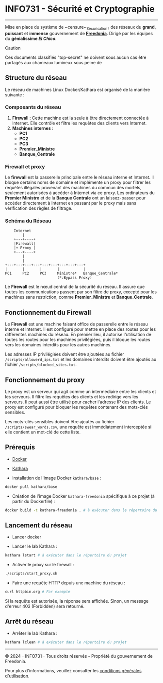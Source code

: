 # INFO731 - Sécurité et Cryptographie

---

Mise en place du système de ~censure~<sub>Sécurisation !</sub> des réseaux du **grand**, **puissant** et **immense** gouvernement de <u>**Freedonia**</u>. Dirigé par les équipes du **génialissime _El Chico_**.

> [!CAUTION]
> Ces documents classifiés "top-secret" ne doivent sous aucun cas être partagés aux chameaux lumineux sous peine de

## Structure du réseau

Le réseau de machines Linux Docker/Kathara est organisé de la manière suivante :

### Composants du réseau

1. **Firewall** : Cette machine est la seule à être directement connectée à Internet. Elle contrôle et filtre les requêtes des clients vers Internet.
2. **Machines internes** : 
    - **PC1**
    - **PC2**
    - **PC3**
    - **Premier_Ministre** 
    - **Banque_Centrale**

### Firewall et proxy

Le **firewall** est la passerelle principale entre le réseau interne et Internet. Il bloque certains noms de domaine et implémente un proxy pour filtrer les requêtes illégales provenant des machines du commun des mortels, seulement autorisées à accéder à Internet via ce proxy. Les ordinateurs du **Premier Ministre** et de la **Banque Centrale** ont un laissez-passer pour accéder directement à Internet en passant par le proxy mais sans vérification des règles de filtrage.

### Schéma du Réseau

```
    Internet
        |
    +---+----+
    |Firewall|
    |+ Proxy |
    +---+----+
        |
        |
+---+---+---+---+---+---+---+---+---+
|       |       |       |           |
PC1     PC2     PC3     Ministre*   Banque_Centrale*
                        (*:Bypass Proxy)
```

Le **Firewall** est le nœud central de la sécurité du réseau. Il assure que toutes les communications passent par son filtre de proxy, excepté pour les machines sans restriction, comme **Premier_Ministre** et **Banque_Centrale**.

## Fonctionnement du Firewall

Le **Firewall** est une machine faisant office de passerelle entre le réseau interne et Internet. Il est configuré pour mettre en place des routes pour les différentes machines du réseau. En premier lieu, il autorise l'utilisation de toutes les routes pour les machines privilégiées, puis il bloque les routes vers les domaines interdits pour les autres machines.

Les adresses IP privilégiées doivent être ajoutées au fichier `/scripts/allowerd_ips.txt` et les domaines interdits doivent être ajoutés au fichier `/scripts/blocked_sites.txt`.

## Fonctionnement du proxy

Le proxy est un serveur qui agit comme un intermédiaire entre les clients et les serveurs. Il filtre les requêtes des clients et les redirige vers les serveurs. Il peut aussi être utilisé pour cacher l'adresse IP des clients. Le proxy est configuré pour bloquer les requêtes contenant des mots-clés sensibles.

Les mots-clés sensibles doivent être ajoutés au fichier `/scripts/swear_words.csv`, une requête est immédiatement interceptée si elle contient un mot-clé de cette liste.

## Prérequis

- [Docker](https://docs.docker.com/get-docker/)

- [Kathara](https://www.kathara.org/)

- Installation de l'image Docker `kathara/base` :

```bash
docker pull kathara/base
```

- Création de l'image Docker `kathara-freedonia` spécifique à ce projet (à partir du Dockerfile) :

```bash
docker build -t kathara-freedonia . # à exécuter dans le répertoire du projet
```

## Lancement du réseau

- Lancer docker

- Lancer le lab Kathara :

```bash
kathara lstart # à exécuter dans le répertoire du projet
```

- Activer le proxy sur le firewall :

```bash
./scripts/start_proxy.sh
```

- Faire une requête HTTP depuis une machine du réseau :

```bash
curl httpbin.org # Par exemple
```

Si la requête est autorisée, la réponse sera affichée. Sinon, un message d'erreur 403 (Forbidden) sera retourné.

## Arrêt du réseau

- Arrêter le lab Kathara :

```bash
kathara lclean # à exécuter dans le répertoire du projet
```

---

© 2024 - INFO731 - Tous droits réservés - Propriété du gouvernement de Freedonia.

Pour plus d'informations, veuillez consulter les [conditions générales d'utilisation](#).
